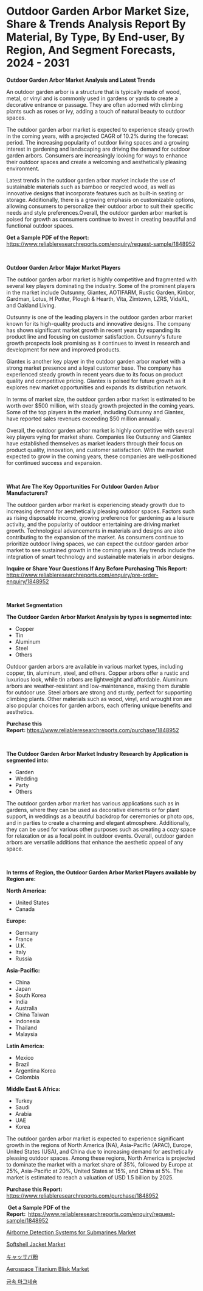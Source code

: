 <p><h1>Outdoor Garden Arbor Market Size, Share & Trends Analysis Report By Material, By Type, By End-user, By Region, And Segment Forecasts, 2024 - 2031</h1></p><p><strong>Outdoor Garden Arbor Market Analysis and Latest Trends</strong></p>
<p><p>An outdoor garden arbor is a structure that is typically made of wood, metal, or vinyl and is commonly used in gardens or yards to create a decorative entrance or passage. They are often adorned with climbing plants such as roses or ivy, adding a touch of natural beauty to outdoor spaces.</p><p>The outdoor garden arbor market is expected to experience steady growth in the coming years, with a projected CAGR of 10.2% during the forecast period. The increasing popularity of outdoor living spaces and a growing interest in gardening and landscaping are driving the demand for outdoor garden arbors. Consumers are increasingly looking for ways to enhance their outdoor spaces and create a welcoming and aesthetically pleasing environment.</p><p>Latest trends in the outdoor garden arbor market include the use of sustainable materials such as bamboo or recycled wood, as well as innovative designs that incorporate features such as built-in seating or storage. Additionally, there is a growing emphasis on customizable options, allowing consumers to personalize their outdoor arbor to suit their specific needs and style preferences.Overall, the outdoor garden arbor market is poised for growth as consumers continue to invest in creating beautiful and functional outdoor spaces.</p></p>
<p><strong>Get a Sample PDF of the Report:&nbsp;</strong> <a href="https://www.reliableresearchreports.com/enquiry/request-sample/1848952">https://www.reliableresearchreports.com/enquiry/request-sample/1848952</a></p>
<p>&nbsp;</p>
<p><strong>Outdoor Garden Arbor Major Market Players</strong></p>
<p><p>The outdoor garden arbor market is highly competitive and fragmented with several key players dominating the industry. Some of the prominent players in the market include Outsunny, Giantex, AOTIFARM, Rustic Garden, Kinbor, Gardman, Lotus, H Potter, Plough & Hearth, Vita, Zimtown, LZRS, VidaXL, and Oakland Living.</p><p>Outsunny is one of the leading players in the outdoor garden arbor market known for its high-quality products and innovative designs. The company has shown significant market growth in recent years by expanding its product line and focusing on customer satisfaction. Outsunny's future growth prospects look promising as it continues to invest in research and development for new and improved products.</p><p>Giantex is another key player in the outdoor garden arbor market with a strong market presence and a loyal customer base. The company has experienced steady growth in recent years due to its focus on product quality and competitive pricing. Giantex is poised for future growth as it explores new market opportunities and expands its distribution network.</p><p>In terms of market size, the outdoor garden arbor market is estimated to be worth over $500 million, with steady growth projected in the coming years. Some of the top players in the market, including Outsunny and Giantex, have reported sales revenues exceeding $50 million annually.</p><p>Overall, the outdoor garden arbor market is highly competitive with several key players vying for market share. Companies like Outsunny and Giantex have established themselves as market leaders through their focus on product quality, innovation, and customer satisfaction. With the market expected to grow in the coming years, these companies are well-positioned for continued success and expansion.</p></p>
<p>&nbsp;</p>
<p><strong>What Are The Key Opportunities For Outdoor Garden Arbor Manufacturers?</strong></p>
<p><p>The outdoor garden arbor market is experiencing steady growth due to increasing demand for aesthetically pleasing outdoor spaces. Factors such as rising disposable income, growing preference for gardening as a leisure activity, and the popularity of outdoor entertaining are driving market growth. Technological advancements in materials and designs are also contributing to the expansion of the market. As consumers continue to prioritize outdoor living spaces, we can expect the outdoor garden arbor market to see sustained growth in the coming years. Key trends include the integration of smart technology and sustainable materials in arbor designs.</p></p>
<p><strong>Inquire or Share Your Questions If Any Before Purchasing This Report:</strong> <a href="https://www.reliableresearchreports.com/enquiry/pre-order-enquiry/1848952">https://www.reliableresearchreports.com/enquiry/pre-order-enquiry/1848952</a></p>
<p>&nbsp;</p>
<p><strong>Market Segmentation</strong></p>
<p><strong>The Outdoor Garden Arbor Market Analysis by types is segmented into:</strong></p>
<p><ul><li>Copper</li><li>Tin</li><li>Aluminum</li><li>Steel</li><li>Others</li></ul></p>
<p><p>Outdoor garden arbors are available in various market types, including copper, tin, aluminum, steel, and others. Copper arbors offer a rustic and luxurious look, while tin arbors are lightweight and affordable. Aluminum arbors are weather-resistant and low-maintenance, making them durable for outdoor use. Steel arbors are strong and sturdy, perfect for supporting climbing plants. Other materials such as wood, vinyl, and wrought iron are also popular choices for garden arbors, each offering unique benefits and aesthetics.</p></p>
<p><strong>Purchase this Report:&nbsp;</strong><a href="https://www.reliableresearchreports.com/purchase/1848952">https://www.reliableresearchreports.com/purchase/1848952</a></p>
<p>&nbsp;</p>
<p><strong>The Outdoor Garden Arbor Market Industry Research by Application is segmented into:</strong></p>
<p><ul><li>Garden</li><li>Wedding</li><li>Party</li><li>Others</li></ul></p>
<p><p>The outdoor garden arbor market has various applications such as in gardens, where they can be used as decorative elements or for plant support, in weddings as a beautiful backdrop for ceremonies or photo ops, and in parties to create a charming and elegant atmosphere. Additionally, they can be used for various other purposes such as creating a cozy space for relaxation or as a focal point in outdoor events. Overall, outdoor garden arbors are versatile additions that enhance the aesthetic appeal of any space.</p></p>
<p>&nbsp;</p>
<p><strong>In terms of Region, the Outdoor Garden Arbor Market Players available by Region are:</strong></p>
<p>
    <p> <strong> North America: </strong>
        <ul>
            <li>United States</li>
            <li>Canada</li>
        </ul>
        </p> 
    <p> <strong> Europe: </strong>
        <ul>
            <li>Germany</li>
            <li>France</li>
            <li>U.K.</li>
            <li>Italy</li>
            <li>Russia</li>
        </ul>
        </p> 
    <p> <strong> Asia-Pacific: </strong>
        <ul>
            <li>China</li>
            <li>Japan</li>
            <li>South Korea</li>
            <li>India</li>
            <li>Australia</li>
            <li>China Taiwan</li>
            <li>Indonesia</li>
            <li>Thailand</li>
            <li>Malaysia</li>
        </ul>
        </p> 
    <p> <strong> Latin America: </strong>
        <ul>
            <li>Mexico</li>
            <li>Brazil</li>
            <li>Argentina Korea</li>
            <li>Colombia</li>
        </ul>
        </p> 
    <p> <strong> Middle East & Africa: </strong>
        <ul>
            <li>Turkey</li>
            <li>Saudi</li>
            <li>Arabia</li>
            <li>UAE</li>
            <li>Korea</li>
        </ul>
    </p>
    </p>
<p><p>The outdoor garden arbor market is expected to experience significant growth in the regions of North America (NA), Asia-Pacific (APAC), Europe, United States (USA), and China due to increasing demand for aesthetically pleasing outdoor spaces. Among these regions, North America is projected to dominate the market with a market share of 35%, followed by Europe at 25%, Asia-Pacific at 20%, United States at 15%, and China at 5%. The market is estimated to reach a valuation of USD 1.5 billion by 2025.</p></p>
<p><strong>Purchase this Report: </strong><a href="https://www.reliableresearchreports.com/purchase/1848952">https://www.reliableresearchreports.com/purchase/1848952</a></p>
<p>&nbsp;<strong>Get a Sample PDF of the Report:&nbsp;&nbsp;</strong><a href="https://www.reliableresearchreports.com/enquiry/request-sample/1848952">https://www.reliableresearchreports.com/enquiry/request-sample/1848952</a></p>
<p><strong></strong></p>
<p><p><a href="https://issuu.com/reportprime-2/docs/airborne-detection-systems-for-submarines-market-s">Airborne Detection Systems for Submarines Market</a></p><p><a href="https://github.com/mbisetmhermsr/Market-Research-Report-List-1/blob/main/softshell-jacket-market.md">Softshell Jacket Market</a></p><p><a href="https://github.com/avwofrml53535/Market-Research-Report-List-1/blob/main/24178915878.md">キャッサバ粉</a></p><p><a href="https://issuu.com/reportprime-2/docs/aerospace-titanium-blisk-market-size-2030.pptx">Aerospace Titanium Blisk Market</a></p><p><a href="https://github.com/TrevorKruvalis5678/Market-Research-Report-List-1/blob/main/70441915412.md">금속 마그네슘</a></p></p>
